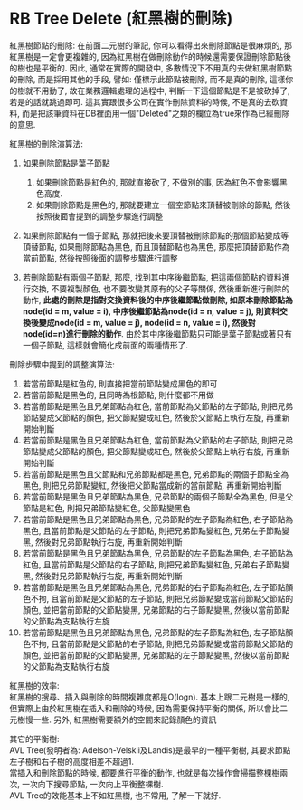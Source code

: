 # RB Tree Delete \(紅黑樹的刪除\)

紅黑樹節點的刪除: 在前面二元樹的筆記, 你可以看得出來刪除節點是很麻煩的, 那紅黑樹是一定會更複雜的, 因為紅黑樹在做刪除動作的時候還需要保證刪除節點後的樹也是平衡的. 因此, 通常在實際的開發中, 多數情況下不用真的去做紅黑樹節點的刪除, 而是採用其他的手段, 譬如: 僅標示此節點被刪除, 而不是真的刪除, 這樣你的樹就不用動了, 故在業務邏輯處理的過程中, 判斷一下這個節點是不是被砍掉了, 若是的話就跳過即可. 這其實跟很多公司在實作刪除資料的時候, 不是真的去砍資料, 而是把該筆資料在DB裡面用一個"Deleted"之類的欄位為true來作為已經刪除的意思.

紅黑樹的刪除演算法:

1. 如果刪除節點是葉子節點  
   1. 如果刪除節點是紅色的, 那就直接砍了, 不做別的事, 因為紅色不會影響黑色高度.  
   2. 如果刪除節點是黑色的, 那就要建立一個空節點來頂替被刪除的節點, 然後按照後面會提到的調整步驟進行調整

2. 如果刪除節點有一個子節點, 那就把後來要頂替被刪除節點的那個節點變成等頂替節點, 如果刪除節點為黑色, 而且頂替節點也為黑色, 那麼把頂替節點作為當前節點, 然後按照後面的調整步驟進行調整

3. 若刪除節點有兩個子節點, 那麼, 找到其中序後繼節點, 把這兩個節點的資料進行交換, 不要複製顏色, 也不要改變其原有的父子等關係, 然後重新進行刪除的動作, **此處的刪除是指對交換資料後的中序後繼節點做刪除, 如原本刪除節點為node\(id = m, value = i\), 中序後繼節點為node\(id = n, value = j\), 則資料交換後變成node\(id = m, value = j\), node\(id = n, value = i\), 然後對node\(id=n\)進行刪除的動作**. 由於其中序後繼節點只可能是葉子節點或著只有一個子節點, 這樣就會簡化成前面的兩種情形了.

刪除步驟中提到的調整演算法:

1. 若當前節點是紅色的, 則直接把當前節點變成黑色的即可
2. 若當前節點是黑色的, 且同時為根節點, 則什麼都不用做
3. 若當前節點是黑色且兄弟節點為紅色, 當前節點為父節點的左子節點, 則把兄弟節點變成父節點的顏色, 把父節點變成紅色, 然後於父節點上執行左旋, 再重新開始判斷
4. 若當前節點是黑色且兄弟節點為紅色, 當前節點為父節點的右子節點, 則把兄弟節點變成父節點的顏色, 把父節點變成紅色, 然後於父節點上執行右旋, 再重新開始判斷
5. 若當前節點是黑色且父節點和兄弟節點都是黑色, 兄弟節點的兩個子節點全為黑色, 則把兄弟節點變紅, 然後把父節點當成新的當前節點, 再重新開始判斷
6. 若當前節點是黑色且兄弟節點為黑色, 兄弟節點的兩個子節點全為黑色, 但是父節點是紅色, 則把兄弟節點變紅色, 父節點變黑色
7. 若當前節點是黑色且兄弟節點為黑色, 兄弟節點的左子節點為紅色, 右子節點為黑色, 且當前節點是父節點的左子節點, 則把兄弟節點變紅色, 兄弟左子節點變黑, 然後對兄弟節點執行右旋, 再重新開始判斷
8. 若當前節點是黑色且兄弟節點為黑色, 兄弟節點的左子節點為黑色, 右子節點為紅色, 且當前節點是父節點的右子節點, 則把兄弟節點變紅色, 兄弟右子節點變黑, 然後對兄弟節點執行右旋, 再重新開始判斷
9. 若當前節點是黑色且兄弟節點為黑色, 兄弟節點的右子節點為紅色, 左子節點顏色不拘, 且當前節點是父節點的左子節點, 則把兄弟節點變成當前節點父節點的顏色, 並把當前節點的父節點變黑, 兄弟節點的右子節點變黑, 然後以當前節點的父節點為支點執行左旋
10. 若當前節點是黑色且兄弟節點為黑色, 兄弟節點的左子節點為紅色, 左子節點顏色不拘, 且當前節點是父節點的右子節點, 則把兄弟節點變成當前節點父節點的顏色, 並把當前節點的父節點變黑, 兄弟節點的左子節點變黑, 然後以當前節點的父節點為支點執行右旋

紅黑樹的效率:  
紅黑樹的搜尋、插入與刪除的時間複雜度都是O\(logn\). 基本上跟二元樹是一樣的, 但實際上由於紅黑樹在插入和刪除的時候, 因為需要保持平衡的關係, 所以會比二元樹慢一些. 另外, 紅黑樹需要額外的空間來記錄顏色的資訊

其它的平衡樹:  
AVL Tree\(發明者為: Adelson-Velskii及Landis\)是最早的一種平衡樹, 其要求節點左子樹和右子樹的高度相差不超過1.  
當插入和刪除節點的時候, 都要進行平衡的動作, 也就是每次操作會掃描整棵樹兩次, 一次向下搜尋節點, 一次向上平衡整棵樹.  
AVL Tree的效能基本上不如紅黑樹, 也不常用, 了解一下就好.


